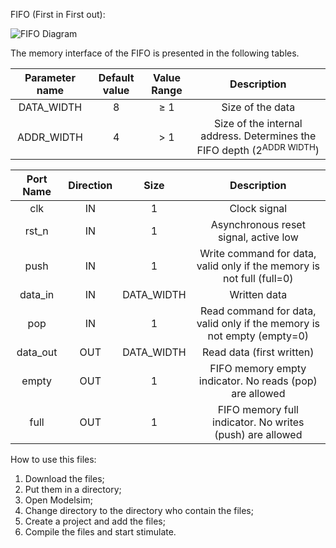 FIFO (First in First out):

![FIFO Diagram](https://github.com/ElTheScreeps/FIFO/assets/115155585/38f4f28d-0152-4605-8369-c3fc2b3bbc23)

The memory interface of the FIFO is presented in the following tables.

| Parameter name | Default value | Value Range | Description                                                                     |
|      :---:     |     :---:     |    :---:    |    :---:                                                                        |
| DATA_WIDTH     | 8             |≥ 1          | Size of the data                                                                |
| ADDR_WIDTH     | 4             |> 1          | Size of the internal address. Determines the FIFO depth (2<sup>ADDR WIDTH</sup>)|

| Port Name   | Direction   | Size       | Description                                                            |
|    :---:    |    :---:    |   :---:    |   :---:                                                                |
| clk         | IN          | 1          | Clock signal                                                           |
| rst_n       | IN          | 1          | Asynchronous reset signal, active low                                  |
| push        | IN          | 1          | Write command for data, valid only if the memory is not full (full=0)  |
| data_in     | IN          | DATA_WIDTH | Written data                                                           |
| pop         | IN          | 1          | Read command for data, valid only if the memory is not empty (empty=0) |
| data_out    | OUT         | DATA_WIDTH | Read data (first written)                                              |
| empty       | OUT         | 1          | FIFO memory empty indicator. No reads (pop) are allowed                |
| full        | OUT         | 1          | FIFO memory full indicator. No writes (push) are allowed               |


How to use this files:

1. Download the files;
2. Put them in a directory;
3. Open Modelsim;
4. Change directory to the directory who contain the files;
5. Create a project and add the files;
6. Compile the files and start stimulate.
